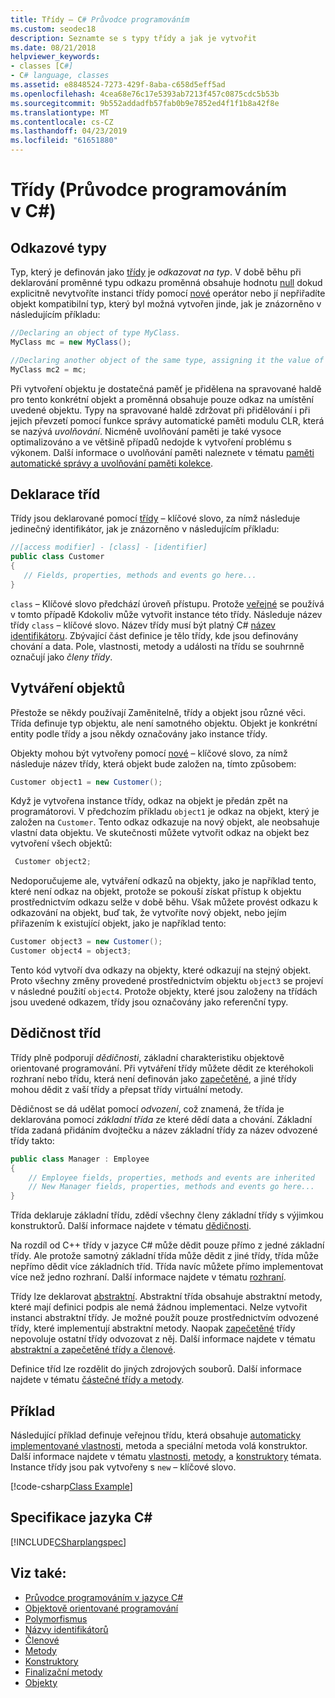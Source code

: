 ```yaml
---
title: Třídy – C# Průvodce programováním
ms.custom: seodec18
description: Seznamte se s typy třídy a jak je vytvořit
ms.date: 08/21/2018
helpviewer_keywords:
- classes [C#]
- C# language, classes
ms.assetid: e8848524-7273-429f-8aba-c658d5eff5ad
ms.openlocfilehash: 4cea68e76c17e5393ab7213f457c0875cdc5b53b
ms.sourcegitcommit: 9b552addadfb57fab0b9e7852ed4f1f1b8a42f8e
ms.translationtype: MT
ms.contentlocale: cs-CZ
ms.lasthandoff: 04/23/2019
ms.locfileid: "61651880"
---
```

# <a name="classes-c-programming-guide"></a>Třídy (Průvodce programováním v C#)

## <a name="reference-types"></a>Odkazové typy  
Typ, který je definován jako [třídy](../../../csharp/language-reference/keywords/class.md) je *odkazovat na typ*. V době běhu při deklarování proměnné typu odkazu proměnná obsahuje hodnotu [null](../../../csharp/language-reference/keywords/null.md) dokud explicitně nevytvoříte instanci třídy pomocí [nové](../../../csharp/language-reference/keywords/new.md) operátor nebo jí nepřiřadíte objekt kompatibilní typ, který byl možná vytvořen jinde, jak je znázorněno v následujícím příkladu:

```csharp
//Declaring an object of type MyClass.
MyClass mc = new MyClass();

//Declaring another object of the same type, assigning it the value of the first object.
MyClass mc2 = mc;
```

Při vytvoření objektu je dostatečná paměť je přidělena na spravované haldě pro tento konkrétní objekt a proměnná obsahuje pouze odkaz na umístění uvedené objektu. Typy na spravované haldě zdržovat při přidělování i při jejich převzetí pomocí funkce správy automatické paměti modulu CLR, která se nazývá *uvolňování*. Nicméně uvolňování paměti je také vysoce optimalizováno a ve většině případů nedojde k vytvoření problému s výkonem. Další informace o uvolňování paměti naleznete v tématu [paměti automatické správy a uvolňování paměti kolekce](../../../standard/garbage-collection/gc.md).  
  
## <a name="declaring-classes"></a>Deklarace tříd

 Třídy jsou deklarované pomocí [třídy](../../../csharp/language-reference/keywords/class.md) – klíčové slovo, za nímž následuje jedinečný identifikátor, jak je znázorněno v následujícím příkladu:

 ```csharp
//[access modifier] - [class] - [identifier]
 public class Customer
 {
    // Fields, properties, methods and events go here...
 }
```

 `class` – Klíčové slovo předchází úroveň přístupu. Protože [veřejné](../../language-reference/keywords/public.md) se používá v tomto případě Kdokoliv může vytvořit instance této třídy. Následuje název třídy `class` – klíčové slovo. Název třídy musí být platný C# [název identifikátoru](../inside-a-program/identifier-names.md). Zbývající část definice je tělo třídy, kde jsou definovány chování a data. Pole, vlastnosti, metody a události na třídu se souhrnně označují jako *členy třídy*.  
  
## <a name="creating-objects"></a>Vytváření objektů

Přestože se někdy používají Zaměnitelně, třídy a objekt jsou různé věci. Třída definuje typ objektu, ale není samotného objektu. Objekt je konkrétní entity podle třídy a jsou někdy označovány jako instance třídy.  
  
 Objekty mohou být vytvořeny pomocí [nové](../../language-reference/keywords/new.md) – klíčové slovo, za nímž následuje název třídy, která objekt bude založen na, tímto způsobem:  

 ```csharp
 Customer object1 = new Customer();
 ```

 Když je vytvořena instance třídy, odkaz na objekt je předán zpět na programátorovi. V předchozím příkladu `object1` je odkaz na objekt, který je založen na `Customer`. Tento odkaz odkazuje na nový objekt, ale neobsahuje vlastní data objektu. Ve skutečnosti můžete vytvořit odkaz na objekt bez vytvoření všech objektů:  
 
```csharp
 Customer object2;
```
 
 Nedoporučujeme ale, vytváření odkazů na objekty, jako je například tento, které není odkaz na objekt, protože se pokouší získat přístup k objektu prostřednictvím odkazu selže v době běhu. Však můžete provést odkazu k odkazování na objekt, buď tak, že vytvoříte nový objekt, nebo jejím přiřazením k existující objekt, jako je například tento:  

 ```csharp
 Customer object3 = new Customer();
 Customer object4 = object3;
```
  
 Tento kód vytvoří dva odkazy na objekty, které odkazují na stejný objekt. Proto všechny změny provedené prostřednictvím objektu `object3` se projeví v následné použití `object4`. Protože objekty, které jsou založeny na třídách jsou uvedené odkazem, třídy jsou označovány jako referenční typy.  
  
## <a name="class-inheritance"></a>Dědičnost tříd  

Třídy plně podporují *dědičnosti*, základní charakteristiku objektově orientované programování. Při vytváření třídy můžete dědit ze kteréhokoli rozhraní nebo třídu, která není definován jako [zapečetěné](../../../csharp/language-reference/keywords/sealed.md), a jiné třídy mohou dědit z vaší třídy a přepsat třídy virtuální metody.

Dědičnost se dá udělat pomocí *odvození*, což znamená, že třída je deklarována pomocí *základní třída* ze které dědí data a chování. Základní třída zadaná přidáním dvojtečku a název základní třídy za název odvozené třídy takto:  

 ```csharp
 public class Manager : Employee
 {
     // Employee fields, properties, methods and events are inherited
     // New Manager fields, properties, methods and events go here...
 }
 ```

Třída deklaruje základní třídu, zdědí všechny členy základní třídy s výjimkou konstruktorů. Další informace najdete v tématu [dědičnosti](inheritance.md).
  
Na rozdíl od C++ třídy v jazyce C# může dědit pouze přímo z jedné základní třídy. Ale protože samotný základní třída může dědit z jiné třídy, třída může nepřímo dědit více základních tříd. Třída navíc můžete přímo implementovat více než jedno rozhraní. Další informace najdete v tématu [rozhraní](../interfaces/index.md).  
  
Třídy lze deklarovat [abstraktní](../../language-reference/keywords/abstract.md). Abstraktní třída obsahuje abstraktní metody, které mají definici podpis ale nemá žádnou implementaci. Nelze vytvořit instanci abstraktní třídy. Je možné použít pouze prostřednictvím odvozené třídy, které implementují abstraktní metody. Naopak [zapečetěné](../../language-reference/keywords/sealed.md) třídy nepovoluje ostatní třídy odvozovat z něj. Další informace najdete v tématu [abstraktní a zapečetěné třídy a členové](abstract-and-sealed-classes-and-class-members.md).  
  
Definice tříd lze rozdělit do jiných zdrojových souborů. Další informace najdete v tématu [částečné třídy a metody](partial-classes-and-methods.md).  
  
## <a name="example"></a>Příklad

Následující příklad definuje veřejnou třídu, která obsahuje [automaticky implementované vlastnosti](auto-implemented-properties.md), metoda a speciální metoda volá konstruktor. Další informace najdete v tématu [vlastnosti](properties.md), [metody](methods.md), a [konstruktory](constructors.md) témata. Instance třídy jsou pak vytvořeny s `new` – klíčové slovo.  
  
[!code-csharp[Class Example](~/samples/snippets/csharp/programming-guide/classes-and-structs/class-example.cs)] 
  
## <a name="c-language-specification"></a>Specifikace jazyka C#

[!INCLUDE[CSharplangspec](~/includes/csharplangspec-md.md)]  
  
## <a name="see-also"></a>Viz také:

- [Průvodce programováním v jazyce C#](../index.md)
- [Objektově orientované programování](../concepts/object-oriented-programming.md)
- [Polymorfismus](polymorphism.md)
- [Názvy identifikátorů](../inside-a-program/identifier-names.md)
- [Členové](members.md)
- [Metody](methods.md)
- [Konstruktory](constructors.md)
- [Finalizační metody](destructors.md)
- [Objekty](objects.md)
